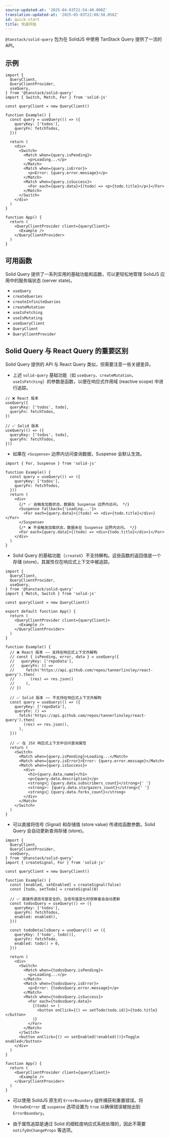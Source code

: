 ```yaml
---
source-updated-at: '2025-04-03T21:54:40.000Z'
translation-updated-at: '2025-05-03T22:08:58.056Z'
id: quick-start
title: 快速开始
---
```


`@tanstack/solid-query` 包为在 SolidJS 中使用 TanStack Query 提供了一流的 API。

## 示例

```tsx
import {
  QueryClient,
  QueryClientProvider,
  useQuery,
} from '@tanstack/solid-query'
import { Switch, Match, For } from 'solid-js'

const queryClient = new QueryClient()

function Example() {
  const query = useQuery(() => ({
    queryKey: ['todos'],
    queryFn: fetchTodos,
  }))

  return (
    <div>
      <Switch>
        <Match when={query.isPending}>
          <p>Loading...</p>
        </Match>
        <Match when={query.isError}>
          <p>Error: {query.error.message}</p>
        </Match>
        <Match when={query.isSuccess}>
          <For each={query.data}>{(todo) => <p>{todo.title}</p>}</For>
        </Match>
      </Switch>
    </div>
  )
}

function App() {
  return (
    <QueryClientProvider client={queryClient}>
      <Example />
    </QueryClientProvider>
  )
}
```

## 可用函数

Solid Query 提供了一系列实用的基础功能和函数，可以更轻松地管理 SolidJS 应用中的服务端状态 (server state)。

- `useQuery`
- `createQueries`
- `createInfiniteQueries`
- `createMutation`
- `useIsFetching`
- `useIsMutating`
- `useQueryClient`
- `QueryClient`
- `QueryClientProvider`

## Solid Query 与 React Query 的重要区别

Solid Query 提供的 API 与 React Query 类似，但需要注意一些关键差异。

- 上述 `solid-query` 基础功能（如 `useQuery`、`createMutation`、`useIsFetching`）的参数是函数，以便在响应式作用域 (reactive scope) 中进行追踪。

```tsx
// ❌ React 版本
useQuery({
  queryKey: ['todos', todo],
  queryFn: fetchTodos,
})

// ✅ Solid 版本
useQuery(() => ({
  queryKey: ['todos', todo],
  queryFn: fetchTodos,
}))
```

- 如果在 `<Suspense>` 边界内访问查询数据，Suspense 会默认生效。

```tsx
import { For, Suspense } from 'solid-js'

function Example() {
  const query = useQuery(() => ({
    queryKey: ['todos'],
    queryFn: fetchTodos,
  }))
  return (
    <div>
      {/* ✅ 会触发加载状态，数据在 Suspense 边界内访问。 */}
      <Suspense fallback={'Loading...'}>
        <For each={query.data}>{(todo) => <div>{todo.title}</div>}</For>
      </Suspense>
      {/* ❌ 不会触发加载状态，数据未在 Suspense 边界内访问。 */}
      <For each={query.data}>{(todo) => <div>{todo.title}</div>}</For>
    </div>
  )
}
```

- Solid Query 的基础功能（`createX`）不支持解构。这些函数的返回值是一个存储 (store)，其属性仅在响应式上下文中被追踪。

```tsx
import {
  QueryClient,
  QueryClientProvider,
  useQuery,
} from '@tanstack/solid-query'
import { Match, Switch } from 'solid-js'

const queryClient = new QueryClient()

export default function App() {
  return (
    <QueryClientProvider client={queryClient}>
      <Example />
    </QueryClientProvider>
  )
}

function Example() {
  // ❌ React 版本 —— 支持在响应式上下文外解构
  // const { isPending, error, data } = useQuery({
  //   queryKey: ['repoData'],
  //   queryFn: () =>
  //     fetch('https://api.github.com/repos/tannerlinsley/react-query').then(
  //       (res) => res.json()
  //     ),
  // })

  // ✅ Solid 版本 —— 不支持在响应式上下文外解构
  const query = useQuery(() => ({
    queryKey: ['repoData'],
    queryFn: () =>
      fetch('https://api.github.com/repos/tannerlinsley/react-query').then(
        (res) => res.json(),
      ),
  }))

  // ✅ 在 JSX 响应式上下文中访问查询属性
  return (
    <Switch>
      <Match when={query.isPending}>Loading...</Match>
      <Match when={query.isError}>Error: {query.error.message}</Match>
      <Match when={query.isSuccess}>
        <div>
          <h1>{query.data.name}</h1>
          <p>{query.data.description}</p>
          <strong>👀 {query.data.subscribers_count}</strong>{' '}
          <strong>✨ {query.data.stargazers_count}</strong>{' '}
          <strong>🍴 {query.data.forks_count}</strong>
        </div>
      </Match>
    </Switch>
  )
}
```

- 可以直接将信号 (Signal) 和存储值 (store value) 传递给函数参数。Solid Query 会自动更新查询存储 (store)。

```tsx
import {
  QueryClient,
  QueryClientProvider,
  useQuery,
} from '@tanstack/solid-query'
import { createSignal, For } from 'solid-js'

const queryClient = new QueryClient()

function Example() {
  const [enabled, setEnabled] = createSignal(false)
  const [todo, setTodo] = createSignal(0)

  // ✅ 直接传递信号是安全的，当信号值变化时观察者会自动更新
  const todosQuery = useQuery(() => ({
    queryKey: ['todos'],
    queryFn: fetchTodos,
    enabled: enabled(),
  }))

  const todoDetailsQuery = useQuery(() => ({
    queryKey: ['todo', todo()],
    queryFn: fetchTodo,
    enabled: todo() > 0,
  }))

  return (
    <div>
      <Switch>
        <Match when={todosQuery.isPending}>
          <p>Loading...</p>
        </Match>
        <Match when={todosQuery.isError}>
          <p>Error: {todosQuery.error.message}</p>
        </Match>
        <Match when={todosQuery.isSuccess}>
          <For each={todosQuery.data}>
            {(todo) => (
              <button onClick={() => setTodo(todo.id)}>{todo.title}</button>
            )}
          </For>
        </Match>
      </Switch>
      <button onClick={() => setEnabled(!enabled())}>Toggle enabled</button>
    </div>
  )
}

function App() {
  return (
    <QueryClientProvider client={queryClient}>
      <Example />
    </QueryClientProvider>
  )
}
```

- 可以使用 SolidJS 原生的 `ErrorBoundary` 组件捕获和重置错误。将 `throwOnError` 或 `suspense` 选项设置为 `true` 以确保错误被抛出到 `ErrorBoundary`。

- 由于属性追踪是通过 Solid 的细粒度响应式系统处理的，因此不需要 `notifyOnChangeProps` 等选项。
